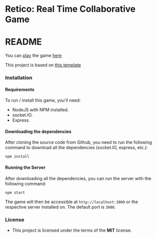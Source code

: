 Retico: Real Time Collaborative Game
=============

# README #

You can [play](http://retico.azurewebsites.net) the game [here](http://retico.azurewebsites.net)

This project is based on [this template](https://github.com/huytd/node-online-game-template)

### Installation ###

#### Requirements
To run / install this game, you'll need: 
- NodeJS with NPM installed.
- socket.IO.
- Express.

#### Downloading the dependencies
After cloning the source code from Github, you need to run the following command to download all the dependencies (socket.IO, express, etc.):

```
npm install
```

#### Running the Server
After downloading all the dependencies, you can run the server with the following command:

```
npm start
```
The game will then be accessible at `http://localhost:3000` or the respective server installed on. The default port is `3000`.
### License ###

* This project is licensed under the terms of the **MIT** license.
